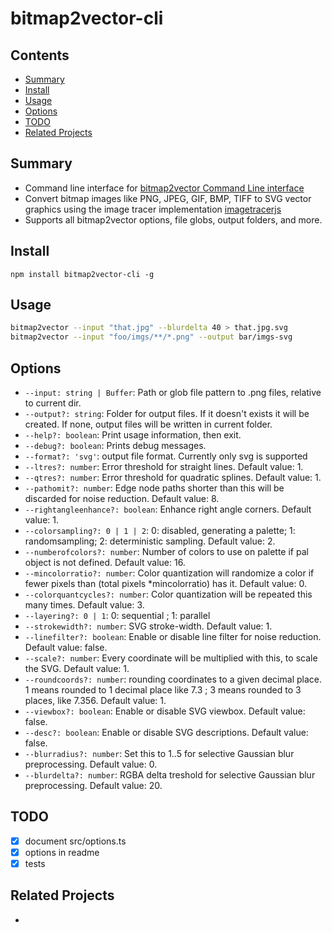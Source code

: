 # bitmap2vector-cli

 
## Contents

<!-- toc -->

- [Summary](#summary)
- [Install](#install)
- [Usage](#usage)
- [Options](#options)
- [TODO](#todo)
- [Related Projects](#related-projects)

<!-- tocstop -->

## Summary 

 * Command line interface for [bitmap2vector Command Line interface](https://www.npmjs.com/package/bitmap2vector)
 * Convert bitmap images like PNG, JPEG, GIF, BMP, TIFF to SVG vector graphics using the image tracer implementation [imagetracerjs](https://github.com/jankovicsandras/imagetracerjs)  
 * Supports all bitmap2vector options, file globs, output folders, and more.

## Install

```sg
npm install bitmap2vector-cli -g
```

## Usage

```sh
bitmap2vector --input "that.jpg" --blurdelta 40 > that.jpg.svg
bitmap2vector --input "foo/imgs/**/*.png" --output bar/imgs-svg
```

## Options

 * `--input: string | Buffer`: Path or glob file pattern to .png files, relative to current dir.
 * `--output?: string`: Folder for output files. If it doesn't exists it will be created. If none, output files will be written in current folder.
 * `--help?: boolean`:  Print usage information, then exit.
 * `--debug?: boolean`:  Prints debug messages. 
 * `--format?: 'svg'`: output file format. Currently only svg is supported
 * `--ltres?: number`: Error threshold for straight lines. Default value: 1. 
 * `--qtres?: number`: Error threshold for quadratic splines. Default value: 1.
 * `--pathomit?: number`: Edge node paths shorter than this will be discarded for noise reduction. Default value: 8.
 * `--rightangleenhance?: boolean`: Enhance right angle corners. Default value: 1.
 * `--colorsampling?: 0 | 1 | 2`: 0: disabled, generating a palette; 1: randomsampling; 2: deterministic sampling. Default value: 2.
 * `--numberofcolors?: number`: Number of colors to use on palette if pal object is not defined. Default value: 16.
 * `--mincolorratio?: number`: Color quantization will randomize a color if fewer pixels than (total pixels *mincolorratio) has it. Default value: 0.
 * `--colorquantcycles?: number`:  Color quantization will be repeated this many times. Default value: 3.
 * `--layering?: 0 | 1`: 0: sequential ; 1: parallel
 * `--strokewidth?: number`:  SVG stroke-width. Default value: 1.
 * `--linefilter?: boolean`:  Enable or disable line filter for noise reduction. Default value: false.
 * `--scale?: number`:  Every coordinate will be multiplied with this, to scale the SVG. Default value: 1.
 * `--roundcoords?: number`:  rounding coordinates to a given decimal place. 1 means rounded to 1 decimal place like 7.3 ; 3 means rounded to 3 places, like 7.356. Default value: 1.
 * `--viewbox?: boolean`:  Enable or disable SVG viewbox. Default value: false.
 * `--desc?: boolean`:  Enable or disable SVG descriptions. Default value: false.
 * `--blurradius?: number`:  Set this to 1..5 for selective Gaussian blur preprocessing. Default value: 0.
 * `--blurdelta?: number`:  RGBA delta treshold for selective Gaussian blur preprocessing. Default value: 20.


## TODO

- [x] document src/options.ts
- [x] options in readme
- [x] tests

## Related Projects

 * [](svg-png-converter)
